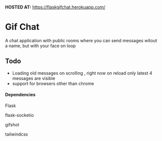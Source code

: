 **HOSTED AT:** https://flaskgifchat.herokuapp.com/


# Gif Chat
A chat application with public rooms where you can send messages witout a name, but with your face on loop

## Todo
* Loading old messages on scrolling , right now on reload only latest 4 messages are visible
* support for browsers other than chrome

#### Dependencies

Flask

flask-socketio

gifshot

tailwindcss
